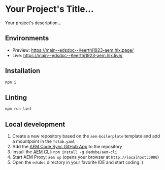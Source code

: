 # Your Project's Title...
Your project's description...

## Environments
- Preview: https://main--edsdoc--Keerthi1923-aem.hlx.page/
- Live: https://main--edsdoc--Keerthi1923-aem.hlx.live/

## Installation

```sh
npm i
```

## Linting

```sh
npm run lint
```

## Local development

1. Create a new repository based on the `aem-boilerplate` template and add a mountpoint in the `fstab.yaml`
1. Add the [AEM Code Sync GitHub App](https://github.com/apps/aem-code-sync) to the repository
1. Install the [AEM CLI](https://github.com/adobe/helix-cli): `npm install -g @adobe/aem-cli`
1. Start AEM Proxy: `aem up` (opens your browser at `http://localhost:3000`)
1. Open the `edsdoc` directory in your favorite IDE and start coding :)
